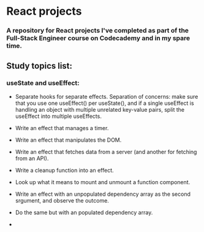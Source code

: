 # React projects

### A repository for React projects I've completed as part of the Full-Stack Engineer course on Codecademy and in my spare time. 

## Study topics list:

### useState and useEffect:

- Separate hooks for separate effects. Separation of concerns: make sure that you use one useEffect() per useState(), and if a single useEffect is handling an object with multiple unrelated key-value pairs, split the useEffect into multiple useEffects.

- Write an effect that manages a timer.

- Write an effect that manipulates the DOM.
- Write an effect that fetches data from a server (and another for fetching from an API).
- Write a cleanup function into an effect.
- Look up what it means to mount and unmount a function component.
- Write an effect with an unpopulated dependency array as the second srgument, and observe the outcome.
- Do the same but with an populated dependency array.
- 
